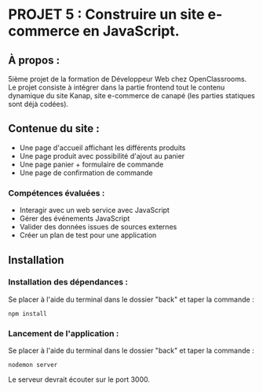 # PROJET 5 :  Construire un site e-commerce en JavaScript.

## **À propos :**
5ième projet de la formation de Développeur Web chez OpenClassrooms. Le projet consiste à intégrer dans la partie frontend tout le contenu dynamique du site Kanap, site e-commerce de canapé (les parties statiques sont déjà codées).

## **Contenue du site :**
- Une page d'accueil affichant les différents produits
- Une page produit avec possibilité d'ajout au panier
- Une page panier + formulaire de commande
- Une page de confirmation de commande

### **Compétences évaluées :**
- Interagir avec un web service avec JavaScript
- Gérer des événements JavaScript
- Valider des données issues de sources externes
- Créer un plan de test pour une application


## Installation
### Installation des dépendances :
Se placer à l'aide du terminal dans le dossier "back" et taper la commande :
```
npm install
```

### Lancement de l'application :
Se placer à l'aide du terminal dans le dossier "back" et taper la commande :
```
nodemon server
```
Le serveur devrait écouter sur le port 3000.
